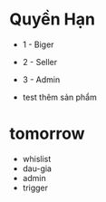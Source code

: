 # Quyền Hạn

- 1 - Biger
- 2 - Seller
- 3 - Admin


- test thêm sản phẩm

# tomorrow

- whislist
- dau-gia
- admin
- trigger
